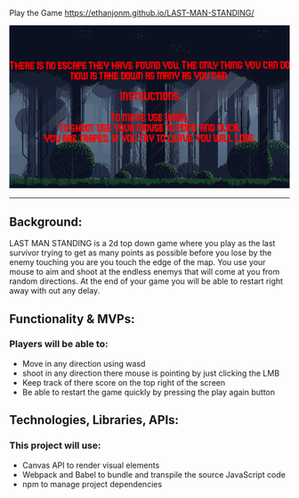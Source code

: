 Play the Game  https://ethanjonm.github.io/LAST-MAN-STANDING/

![Cover](/assets/pixelForestCover.png)

---
<h2>Background:</h2>

LAST MAN STANDING is a 2d top down game where you play as the last survivor trying to get as many points as possible before you lose by the enemy touching you are you touch the edge of the map. You use your mouse to aim and shoot at the endless enemys that will come at you from random directions. At the end of your game you will be able to restart right away with out any delay.

<h2>Functionality & MVPs:</h2>

<h3>Players will be able to:</h3>
<ul>
<li>Move in any direction using wasd</li>
<li>shoot in any direction there mouse is pointing by just clicking the LMB</li>
<li>Keep track of there score on the top right of the screen</li>
<li>Be able to restart the game quickly by pressing the play again button</li>
</ul>

<h2>Technologies, Libraries, APIs:</h2>

<h3>This project will use:</h3>

<ul>
<li>Canvas API to render visual elements</li>
<li>Webpack and Babel to bundle and transpile the source JavaScript code</li>
<li>npm to manage project dependencies</li>
</ul>

